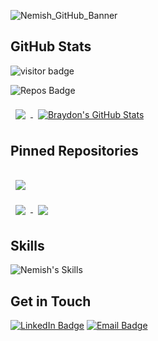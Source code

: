

![Nemish_GitHub_Banner](https://user-images.githubusercontent.com/42382651/168607902-9ca92c80-5bd5-4a2d-a54b-937c721a48f2.gif)

## GitHub Stats

![visitor badge](https://visitor-badge.glitch.me/badge?page_id=nemishmehta.nemishmehta&left_text=Visits)
<!---![Visits Badge](https://badges.pufler.dev/visits/nemishmehta/nemishmehta)
![Years Badge](https://badges.pufler.dev/years/nemishmehta)--->
![Repos Badge](https://badges.pufler.dev/repos/nemishmehta)

<a href="https://github.com/nemishmehta">
  <img align="center" style="margin:0.5rem" src="https://github-readme-stats.vercel.app/api?username=nemishmehta&show_icons=true&theme=radical&count_private=true&hide=html,css&title_color=ffffff&text_color=c9cacc&icon_color=4AB197&bg_color=1A2B34" />
</a>

<a href="https://github.com/nemishmehta">
  <img align="center" style="margin:0.5rem" src="https://github-readme-stats.vercel.app/api/top-langs/?username=nemishmehta&show_icons=true&line_height=27&count_private=true&title_color=ffffff&text_color=c9cacc&icon_color=4AB097&bg_color=1A2B34" alt="Braydon's GitHub Stats" />
</a>


## Pinned Repositories

<a href="https://github.com/nemishmehta/restaurant_dashboard">
  <img align="center" style="margin:1rem 0.5rem" src="https://github-readme-stats.vercel.app/api/pin/?username=nemishmehta&repo=restaurant_dashboard&show_owner=true&title_color=ffffff&text_color=c9cacc&icon_color=4AB197&bg_color=1A2B34" />
</a>

<br>

<a href="https://github.com/nemishmehta/price_prediction_api">
  <img align="center" style="margin:0.5rem" src="https://github-readme-stats.vercel.app/api/pin/?username=nemishmehta&repo=price_prediction_api&show_owner=true&title_color=ffffff&text_color=c9cacc&icon_color=4AB197&bg_color=1A2B34" />
</a>

<a href="https://github.com/nemishmehta/3d-houses">
  <img align="center" style="margin:0.5rem" src="https://github-readme-stats.vercel.app/api/pin/?username=nemishmehta&repo=3d-houses&show_owner=true&title_color=ffffff&text_color=c9cacc&icon_color=4AB197&bg_color=1A2B34" />
</a>

## Skills

![Nemish's Skills](https://skillicons.dev/icons?i=py,git,docker,pytorch,flask,heroku,vscode,linux)

## Get in Touch

[![LinkedIn Badge](https://img.shields.io/badge/LinkedIn-0077B5?style=for-the-badge&logo=linkedin&logoColor=white)](https://www.linkedin.com/in/nemishsmehta/)
[![Email Badge](https://img.shields.io/badge/Gmail-D14836?style=for-the-badge&logo=gmail&logoColor=white)](mailto:23.nemishmehta@gmail.com)
